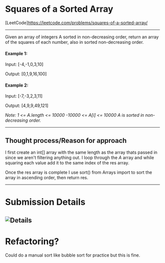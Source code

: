 # Squares of a Sorted Array
[LeetCode]https://leetcode.com/problems/squares-of-a-sorted-array/

---
Given an array of integers A sorted in non-decreasing order, return an array of the squares of each number, also in sorted non-decreasing order.

 

#### Example 1:

Input: [-4,-1,0,3,10]

Output: [0,1,9,16,100]

#### Example 2:

Input: [-7,-3,2,3,11]

Output: [4,9,9,49,121]
 

*Note:*
*1 <= A.length <= 10000
-10000 <= A[i] <= 10000
A is sorted in non-decreasing order.*

---

## Thought process/Reason for approach
I first create an int[] array with the same length as the array thats passed in since we aren't filtering anything out. I loop through the *A* array and while squaring each value add it to the same index of the res array.

Once the res array is complete I use sort() from Arrays import to sort the array in ascending order, then return res.


---
# Submission Details
![Details]()
---
# Refactoring?
Could do a manual sort like bubble sort for practice but this is fine.